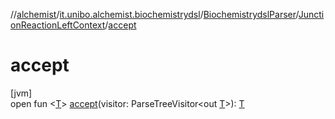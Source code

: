 //[alchemist](../../../../index.md)/[it.unibo.alchemist.biochemistrydsl](../../index.md)/[BiochemistrydslParser](../index.md)/[JunctionReactionLeftContext](index.md)/[accept](accept.md)

# accept

[jvm]\
open fun <[T](accept.md)> [accept](accept.md)(visitor: ParseTreeVisitor<out [T](../../../it.unibo.alchemist.model.implementations.environments/-limited-continuos2-d/index.md)>): [T](../../../it.unibo.alchemist.model.implementations.environments/-limited-continuos2-d/index.md)
